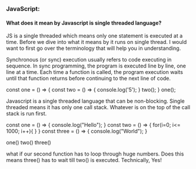 

### JavaScript:

#### What does it mean by Javascript is single threaded language?

JS is a single threaded which means only one statement is executed at a time. Before we dive into what it means by it runs on single thread.
I would want to first go over the terminology that will help you in understanding.

Synchronous (or sync) execution usually refers to code executing in sequence. In sync programming, the program is executed line by line,
one line at a time. Each time a function is called, the program execution waits until that function returns before continuing to the next
line of code.

const one = () => {
 const two = () => {
    console.log('5');
 }
 two();
}
one();

Javascript is a single threaded language that can be non-blocking. Single threaded means it has only one call stack.
Whatever is on the top of the call stack is run first.

const one = () => {
      console.log("Hello");
}
const two = () => {
    for(i=0; i<= 1000; i++){ }
}
const three = () => {
       console.log("World");
}

one()
two()
three()

what if our second function has to loop through huge numbers. Does this means three() has to wait till two() is executed. Technically, Yes!

#### 
